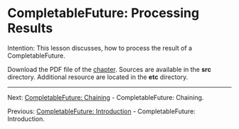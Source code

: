 # CompletableFuture: Processing Results

Intention: This lesson discusses, how to process the result of a CompletableFuture.

Download the PDF file of the [chapter](chapter_27.pdf). Sources are available in the <b>src</b> directory. 
Additional resource are located in the <b>etc</b> directory.

<hr>

Next: [CompletableFuture: Chaining](chapter_28.md "CompletableFuture: Chaining") - CompletableFuture: Chaining.

Previous: [CompletableFuture: Introduction](chapter_26.md "CompletableFuture: Introduction") - 
CompletableFuture: Introduction.
